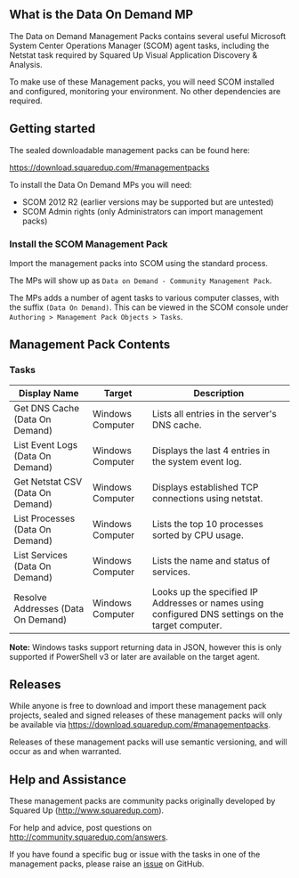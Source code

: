 [logo]: https://download.squaredup.com/images/logo.png

## What is the Data On Demand MP

The Data on Demand Management Packs contains several useful Microsoft System Center Operations Manager (SCOM) agent tasks, including the Netstat task required by Squared Up Visual Application Discovery & Analysis.

To make use of these Management packs, you will need SCOM installed and configured, monitoring your environment.  No other dependencies are required.

## Getting started

The sealed downloadable management packs can be found here:

<https://download.squaredup.com/#managementpacks>

To install the Data On Demand MPs you will need:

* SCOM 2012 R2 (earlier versions may be supported but are untested)
* SCOM Admin rights (only Administrators can import management packs)

### Install the SCOM Management Pack

Import the management packs into SCOM using the standard process.

The MPs will show up as `Data on Demand - Community Management Pack`.

The MPs adds a number of agent tasks to various computer classes, with the suffix `(Data On Demand)`. This can be viewed in the SCOM console under `Authoring > Management Pack Objects > Tasks`.

## Management Pack Contents

### Tasks

Display Name                       | Target           | Description
---------------------------------- | ---------------- | ----------------------
Get DNS Cache (Data On Demand)     | Windows Computer | Lists all entries in the server's DNS cache.
List Event Logs (Data On Demand)   | Windows Computer | Displays the last 4 entries in the system event log.
Get Netstat CSV (Data On Demand)   | Windows Computer | Displays established TCP connections using netstat.
List Processes (Data On Demand)    | Windows Computer | Lists the top 10 processes sorted by CPU usage.
List Services (Data On Demand)     | Windows Computer | Lists the name and status of services.
Resolve Addresses (Data On Demand) | Windows Computer | Looks up the specified IP Addresses or names using configured DNS settings on the target computer.

**Note:** Windows tasks support returning data in JSON, however this is only supported if PowerShell v3 or later are available on the target agent.

## Releases

While anyone is free to download and import these management pack projects, sealed and signed releases of these management packs will only be available via <https://download.squaredup.com/#managementpacks>.

Releases of these management packs will use semantic versioning, and will occur as and when warranted.

## Help and Assistance

These management packs are community packs originally developed by Squared Up (<http://www.squaredup.com>).

For help and advice, post questions on <http://community.squaredup.com/answers>.

If you have found a specific bug or issue with the tasks in one of the management packs, please raise an [issue](https://github.com/squaredup/Community.DataOnDemand.MP/issues) on GitHub.